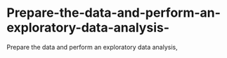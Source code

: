 # Prepare-the-data-and-perform-an-exploratory-data-analysis-
Prepare the data and perform an exploratory data analysis,
